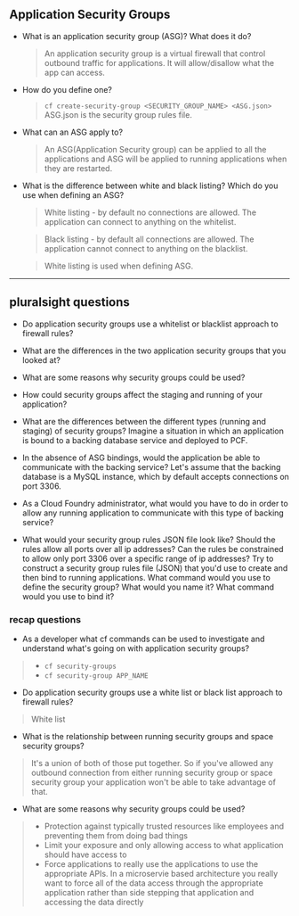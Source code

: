 ## Application Security Groups

- What is an application security group (ASG)? What does it do?
  > An application security group is a virtual firewall that control outbound traffic for applications. It will allow/disallow what the app can access.


- How do you define one?
  > `cf create-security-group <SECURITY_GROUP_NAME> <ASG.json>` ASG.json is the security group rules file.


- What can an ASG apply to?
  > An ASG(Application Security group) can be applied to all the applications and ASG will be applied to running applications when they are restarted.


- What is the difference between white and black listing? Which do you use when defining an ASG?
  > White listing - by default no connections are allowed.  The application can connect to anything on the whitelist.
  
  > Black listing - by default all connections are allowed.  The application cannot connect to anything on the blacklist.
  
  > White listing is used when defining ASG.

---
## pluralsight questions

- Do application security groups use a whitelist or blacklist approach to firewall rules? 
- What are the differences in the two application security groups that you looked at? 
- What are some reasons why security groups could be used?
- How could security groups affect the staging and running of your application?

- What are the differences between the different types (running and staging) of security groups?
Imagine a situation in which an application is bound to a backing database service and deployed to PCF.

- In the absence of ASG bindings, would the application be able to communicate with the backing service?
Let's assume that the backing database is a MySQL instance, which by default accepts connections on port 3306.

- As a Cloud Foundry administrator, what would you have to do in order to allow any running application to communicate with this type of backing service?

- What would your security group rules JSON file look like? Should the rules allow all ports over all ip addresses? Can the rules be constrained to allow only port 3306 over a specific range of ip addresses? Try to construct a security group rules file (JSON) that you'd use to create and then bind to running applications. What command would you use to define the security group? What would you name it? What command would you use to bind it?

### recap questions

- As a developer what cf commands can be used to investigate and understand what's going on with application security groups?

> - `cf security-groups`
> - `cf security-group APP_NAME`

- Do application security groups use a white list or black list approach to firewall rules?

> White list

- What is the relationship between running security groups and space security groups?

> It's a union of both of those put together. So if you've allowed any outbound connection from either running security group or space security group your application won't be able to take advantage of that.

- What are some reasons why security groups could be used?

> - Protection against typically trusted resources like employees and preventing them from doing bad things
> - Limit your exposure and only allowing access to what application should have access to
> - Force applications to really use the applications to use the appropriate APIs. In a microservie based architecture you really want to force all of the data access through the appropriate application rather than side stepping that application and accessing the data directly
